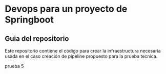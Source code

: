 # Devops para un proyecto de Springboot

## Guia del repositorio

Este repositorio contiene el código para crear la infraestructura necesaria usada en el caso creación de pipeline propuesto para la prueba tecnica.

prueba 5